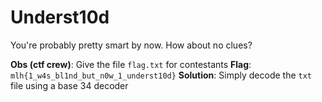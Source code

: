 # Underst10d

You're probably pretty smart by now. How about no clues?

**Obs (ctf crew)**: Give the file `flag.txt` for contestants
**Flag**: `mlh{1_w4s_bl1nd_but_n0w_1_underst10d}`
**Solution**: Simply decode the `txt` file using a base 34 decoder

